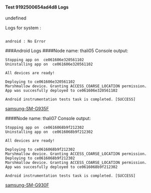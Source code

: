 #### Test 9192500654ad4d8 Logs

undefined

Logs for system : 
```

android : No Error
```


###Android Logs
####Node name: thali05
Console output:
```
Stopping app on  ce061606e320561102
Uninstalling app on  ce061606e320561102

All devices are ready!

Deploying to ce061606e320561102
Marshmallow device. Granting ACCESS_COARSE_LOCATION permission.
App was succesfully deployed to ce061606e320561102

Android instrumentation tests task is completed. [SUCCESS]
```
[samsung-SM-G935F](https://github.com/ThaliTester/TestResults/blob/9192500654ad4d8_Vasilevskayaem_1418_vasilevskayaem/thali05_samsung-SM-G935F.md)

####Node name: thali07
Console output:
```
Stopping app on  ce0616068b9f212302
Uninstalling app on  ce0616068b9f212302

All devices are ready!

Deploying to ce0616068b9f212302
Marshmallow device. Granting ACCESS_COARSE_LOCATION permission.
Deploying to ce0616068b9f212302
Marshmallow device. Granting ACCESS_COARSE_LOCATION permission.
App was succesfully deployed to ce0616068b9f212302

Android instrumentation tests task is completed. [SUCCESS]
```
[samsung-SM-G930F](https://github.com/ThaliTester/TestResults/blob/9192500654ad4d8_Vasilevskayaem_1418_vasilevskayaem/thali07_samsung-SM-G930F.md)


